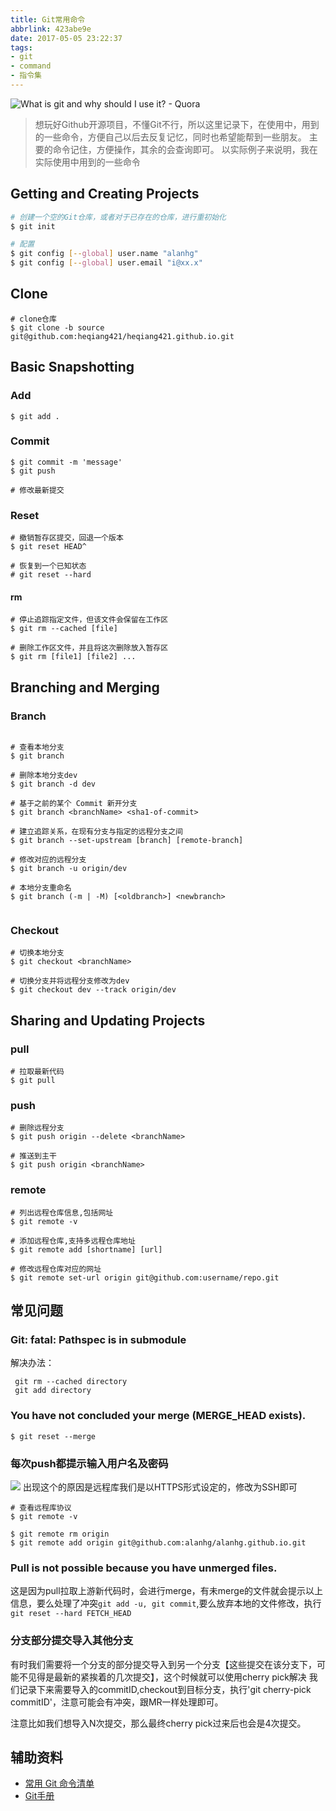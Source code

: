 ```yaml
---
title: Git常用命令
abbrlink: 423abe9e
date: 2017-05-05 23:22:37
tags:
- git
- command
- 指令集
---
```

![What is git and why should I use it? - Quora](http://static.1991421.cn/blog/2017-09-10-161721.jpg)

> 想玩好Github开源项目，不懂Git不行，所以这里记录下，在使用中，用到的一些命令，方便自己以后去反复记忆，同时也希望能帮到一些朋友。
主要的命令记住，方便操作，其余的会查询即可。
以实际例子来说明，我在实际使用中用到的一些命令

## Getting and Creating Projects
```bash
# 创建一个空的Git仓库，或者对于已存在的仓库，进行重初始化
$ git init 

# 配置
$ git config [--global] user.name "alanhg"
$ git config [--global] user.email "i@xx.x"

```
## Clone

```
# clone仓库
$ git clone -b source git@github.com:heqiang421/heqiang421.github.io.git

```
## Basic Snapshotting

### Add
```
$ git add .

```

### Commit
```
$ git commit -m 'message'
$ git push

# 修改最新提交

```
### Reset

```
# 撤销暂存区提交，回退一个版本
$ git reset HEAD^

# 恢复到一个已知状态
# git reset --hard
```

#### rm
```
# 停止追踪指定文件，但该文件会保留在工作区
$ git rm --cached [file]

# 删除工作区文件，并且将这次删除放入暂存区
$ git rm [file1] [file2] ...

```
## Branching and Merging

### Branch
```

# 查看本地分支
$ git branch 

# 删除本地分支dev
$ git branch -d dev

# 基于之前的某个 Commit 新开分支
$ git branch <branchName> <sha1-of-commit>

# 建立追踪关系，在现有分支与指定的远程分支之间
$ git branch --set-upstream [branch] [remote-branch]

# 修改对应的远程分支
$ git branch -u origin/dev

# 本地分支重命名
$ git branch (-m | -M) [<oldbranch>] <newbranch>


```

### Checkout
```
# 切换本地分支
$ git checkout <branchName>

# 切换分支并将远程分支修改为dev
$ git checkout dev --track origin/dev
```

## Sharing and Updating Projects


### pull

```
# 拉取最新代码
$ git pull

```

### push

```
# 删除远程分支
$ git push origin --delete <branchName>

# 推送到主干
$ git push origin <branchName>

```

### remote

```
# 列出远程仓库信息,包括网址
$ git remote -v

# 添加远程仓库,支持多远程仓库地址
$ git remote add [shortname] [url]

# 修改远程仓库对应的网址
$ git remote set-url origin git@github.com:username/repo.git

```

## 常见问题

### Git: fatal: Pathspec is in submodule

 解决办法：
 
  ```
   git rm --cached directory
   git add directory
  ```

### You have not concluded your merge (MERGE_HEAD exists).

```
$ git reset --merge

```
### 每次push都提示输入用户名及密码
![](http://static.1991421.cn/2018-07-07-031614.png)
出现这个的原因是远程库我们是以HTTPS形式设定的，修改为SSH即可
```
# 查看远程库协议
$ git remote -v

$ git remote rm origin 
$ git remote add origin git@github.com:alanhg/alanhg.github.io.git

```

### Pull is not possible because you have unmerged files.
这是因为pull拉取上游新代码时，会进行merge，有未merge的文件就会提示以上信息，要么处理了冲突`git add -u, git commit`,要么放弃本地的文件修改，执行`git reset --hard FETCH_HEAD`

### 分支部分提交导入其他分支
有时我们需要将一个分支的部分提交导入到另一个分支【这些提交在该分支下，可能不见得是最新的紧挨着的几次提交】，这个时候就可以使用cherry pick解决
我们记录下来需要导入的commitID,checkout到目标分支，执行'git cherry-pick commitID'，注意可能会有冲突，跟MR一样处理即可。

注意比如我们想导入N次提交，那么最终cherry pick过来后也会是4次提交。


## 辅助资料

+ [常用 Git 命令清单](http://www.ruanyifeng.com/blog/2015/12/git-cheat-sheet.html)
+ [Git手册](https://git-scm.com/docs)
